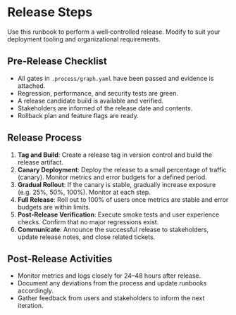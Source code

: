# Release Steps

Use this runbook to perform a well‑controlled release.  Modify to suit your
deployment tooling and organizational requirements.

## Pre‑Release Checklist

* All gates in `.process/graph.yaml` have been passed and evidence is attached.
* Regression, performance, and security tests are green.
* A release candidate build is available and verified.
* Stakeholders are informed of the release date and contents.
* Rollback plan and feature flags are ready.

## Release Process

1. **Tag and Build**: Create a release tag in version control and build the release artifact.
2. **Canary Deployment**: Deploy the release to a small percentage of traffic (canary).  Monitor metrics and error budgets for a defined period.
3. **Gradual Rollout**: If the canary is stable, gradually increase exposure (e.g. 25%, 50%, 100%).  Monitor at each step.
4. **Full Release**: Roll out to 100% of users once metrics are stable and error budgets are within limits.
5. **Post‑Release Verification**: Execute smoke tests and user experience checks.  Confirm that no major regressions exist.
6. **Communicate**: Announce the successful release to stakeholders, update release notes, and close related tickets.

## Post‑Release Activities

* Monitor metrics and logs closely for 24–48 hours after release.
* Document any deviations from the process and update runbooks accordingly.
* Gather feedback from users and stakeholders to inform the next iteration.